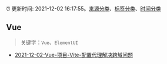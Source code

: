 :alarm_clock: 更新时间: 2021-12-02 16:17:55。[来源分类](../README.md)、[标签分类](../TAGS.md)、[时间分类](../TIMELINE.md)

## Vue


> 关键字：`Vue`、`ElementUI`



- [2021-12-02-Vue-项目-Vite-配置代理解决跨域问题](https://toutiao.io/k/2yb6vk1) 